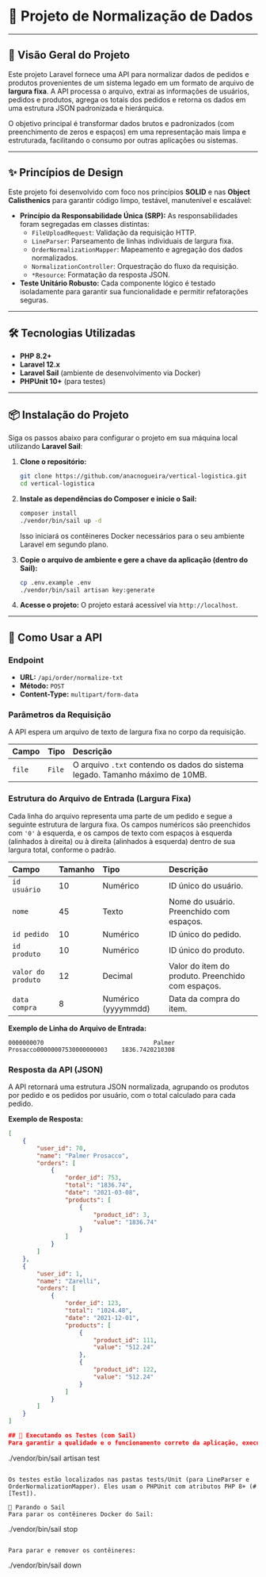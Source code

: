# 📄 Projeto de Normalização de Dados

---

## 🚀 Visão Geral do Projeto

Este projeto Laravel fornece uma API para normalizar dados de pedidos e produtos provenientes de um sistema legado em um formato de arquivo de **largura fixa**. A API processa o arquivo, extrai as informações de usuários, pedidos e produtos, agrega os totais dos pedidos e retorna os dados em uma estrutura JSON padronizada e hierárquica.

O objetivo principal é transformar dados brutos e padronizados (com preenchimento de zeros e espaços) em uma representação mais limpa e estruturada, facilitando o consumo por outras aplicações ou sistemas.

---

## ✨ Princípios de Design

Este projeto foi desenvolvido com foco nos princípios **SOLID** e nas **Object Calisthenics** para garantir código limpo, testável, manutenível e escalável:

-   **Princípio da Responsabilidade Única (SRP):** As responsabilidades foram segregadas em classes distintas:
    -   `FileUploadRequest`: Validação da requisição HTTP.
    -   `LineParser`: Parseamento de linhas individuais de largura fixa.
    -   `OrderNormalizationMapper`: Mapeamento e agregação dos dados normalizados.
    -   `NormalizationController`: Orquestração do fluxo da requisição.
    -   `*Resource`: Formatação da resposta JSON.
-   **Teste Unitário Robusto:** Cada componente lógico é testado isoladamente para garantir sua funcionalidade e permitir refatorações seguras.

---

## 🛠️ Tecnologias Utilizadas

-   **PHP 8.2+**
-   **Laravel 12.x**
-   **Laravel Sail** (ambiente de desenvolvimento via Docker)
-   **PHPUnit 10+** (para testes)

---

## 📦 Instalação do Projeto

Siga os passos abaixo para configurar o projeto em sua máquina local utilizando **Laravel Sail**:

1.  **Clone o repositório:**

    ```bash
    git clone https://github.com/anacnogueira/vertical-logistica.git
    cd vertical-logistica
    ```

2.  **Instale as dependências do Composer e inicie o Sail:**

    ```bash
    composer install
    ./vendor/bin/sail up -d
    ```

    Isso iniciará os contêineres Docker necessários para o seu ambiente Laravel em segundo plano.

3.  **Copie o arquivo de ambiente e gere a chave da aplicação (dentro do Sail):**

    ```bash
    cp .env.example .env
    ./vendor/bin/sail artisan key:generate
    ```

4.  **Acesse o projeto:**
    O projeto estará acessível via `http://localhost`.

---

## 🚀 Como Usar a API

### Endpoint

-   **URL:** `/api/order/normalize-txt`
-   **Método:** `POST`
-   **Content-Type:** `multipart/form-data`

### Parâmetros da Requisição

A API espera um arquivo de texto de largura fixa no corpo da requisição.

| Campo  | Tipo   | Descrição                                                                     |
| :----- | :----- | :---------------------------------------------------------------------------- |
| `file` | `File` | O arquivo `.txt` contendo os dados do sistema legado. Tamanho máximo de 10MB. |

### Estrutura do Arquivo de Entrada (Largura Fixa)

Cada linha do arquivo representa uma parte de um pedido e segue a seguinte estrutura de largura fixa. Os campos numéricos são preenchidos com `'0'` à esquerda, e os campos de texto com espaços à esquerda (alinhados à direita) ou à direita (alinhados à esquerda) dentro de sua largura total, conforme o padrão.

| Campo              | Tamanho | Tipo                | Descrição                                         |
| :----------------- | :------ | :------------------ | :------------------------------------------------ |
| `id usuário`       | 10      | Numérico            | ID único do usuário.                              |
| `nome`             | 45      | Texto               | Nome do usuário. Preenchido com espaços.          |
| `id pedido`        | 10      | Numérico            | ID único do pedido.                               |
| `id produto`       | 10      | Numérico            | ID único do produto.                              |
| `valor do produto` | 12      | Decimal             | Valor do item do produto. Preenchido com espaços. |
| `data compra`      | 8       | Numérico (yyyymmdd) | Data da compra do item.                           |

**Exemplo de Linha do Arquivo de Entrada:**

```
0000000070                               Palmer Prosacco00000007530000000003    1836.7420210308
```

### Resposta da API (JSON)

A API retornará uma estrutura JSON normalizada, agrupando os produtos por pedido e os pedidos por usuário, com o total calculado para cada pedido.

**Exemplo de Resposta:**

```json
[
    {
        "user_id": 70,
        "name": "Palmer Prosacco",
        "orders": [
            {
                "order_id": 753,
                "total": "1836.74",
                "date": "2021-03-08",
                "products": [
                    {
                        "product_id": 3,
                        "value": "1836.74"
                    }
                ]
            }
        ]
    },
    {
        "user_id": 1,
        "name": "Zarelli",
        "orders": [
            {
                "order_id": 123,
                "total": "1024.48",
                "date": "2021-12-01",
                "products": [
                    {
                        "product_id": 111,
                        "value": "512.24"
                    },
                    {
                        "product_id": 122,
                        "value": "512.24"
                    }
                ]
            }
        ]
    }
]

## 🧪 Executando os Testes (com Sail)
Para garantir a qualidade e o funcionamento correto da aplicação, execute a suíte de testes unitários e de feature utilizando o Sail:


```

./vendor/bin/sail artisan test

```

Os testes estão localizados nas pastas tests/Unit (para LineParser e OrderNormalizationMapper). Eles usam o PHPUnit com atributos PHP 8+ (#[Test]).

🛑 Parando o Sail
Para parar os contêineres Docker do Sail:

```

./vendor/bin/sail stop

```

Para parar e remover os contêineres:

```

./vendor/bin/sail down

```

```
